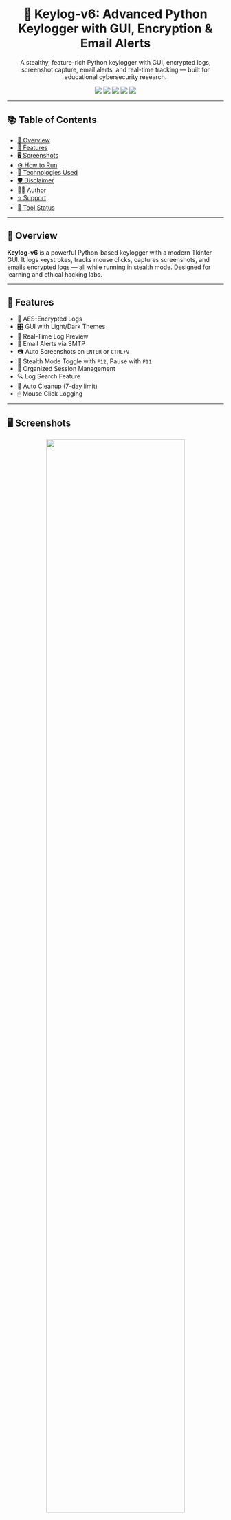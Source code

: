 <h1 align="center">🔐 Keylog-v6: Advanced Python Keylogger with GUI, Encryption & Email Alerts</h1>

<p align="center">
  A stealthy, feature-rich Python keylogger with GUI, encrypted logs, screenshot capture, email alerts, and real-time tracking — built for educational cybersecurity research.
</p>

<p align="center">
  <img src="https://img.shields.io/badge/Python-3.10%2B-blue?style=flat-square" />
  <img src="https://img.shields.io/badge/License-Educational%20Use-orange?style=flat-square" />
  <img src="https://img.shields.io/github/stars/shubham-shipt/keylog-v6?style=social" />
<!--   <img src="https://img.shields.io/github/forks/shubham-shipt/keylog-v6?style=flat-square" /> -->
  <img src="https://img.shields.io/github/issues/shubham-shipt/keylog-v6?style=flat-square" />
  <img src="https://visitor-badge.laobi.icu/badge?page_id=shubham-shipt.keylog-v6" />
</p>

---

## 📚 Table of Contents
- [📌 Overview](#-overview)
- [🎯 Features](#-features)
- [🖥️ Screenshots](#️-screenshots)
- [⚙️ How to Run](#️-how-to-run)
- [🧠 Technologies Used](#-technologies-used)
- [🛡 Disclaimer](#-disclaimer)
- [🙋‍♂️ Author](##-author)
- [⭐ Support](#-support)
- [🚧 Tool Status](#-tool-status)

---

## 📌 Overview
**Keylog-v6** is a powerful Python-based keylogger with a modern Tkinter GUI. It logs keystrokes, tracks mouse clicks, captures screenshots, and emails encrypted logs — all while running in stealth mode. Designed for learning and ethical hacking labs.

---

## 🎯 Features
- 🔐 AES-Encrypted Logs
- 🎛 GUI with Light/Dark Themes
- 📃 Real-Time Log Preview
- 📩 Email Alerts via SMTP
- 📷 Auto Screenshots on `ENTER` or `CTRL+V`
- 👻 Stealth Mode Toggle with `F12`, Pause with `F11`
- 📁 Organized Session Management
- 🔍 Log Search Feature
- 🧹 Auto Cleanup (7-day limit)
- 🖱 Mouse Click Logging

---

## 🖥️ Screenshots

<p align="center">
  <img src="https://raw.githubusercontent.com/shubham-shipt/keylog-v6/main/1.png" width="80%" />
  <br/>
</p>

<p align="center">
  <img src="https://raw.githubusercontent.com/shubham-shipt/keylog-v6/main/2.png" width="80%" />
  <br/>
</p>

<p align="center">
  <img src="https://raw.githubusercontent.com/shubham-shipt/keylog-v6/main/3.png" width="80%" />
  <br/><i>⚙️ Settings Panel</i>
</p>

<p align="center">
  <img src="https://raw.githubusercontent.com/shubham-shipt/keylog-v6/main/4.png" width="80%" />
  <br/>
</p>

<p align="center">
  <img src="https://raw.githubusercontent.com/shubham-shipt/keylog-v6/main/5.png" width="80%" />
  <br/>
</p>

---

## ⚙️ How to Run

### 1. Install Dependencies
```bash
pip install pynput pyperclip pygame cryptography Pillow psutil
```

### 2. Run the Tool
```bash
python keylogger_v6.py
```

### 3. Output Structure
```plaintext
📦 keylogs/
    └── log_YYYY-MM-DD.txt       # Encrypted log
    └── summary_YYYY-MM-DD.txt   # Summary file
📦 screenshots/
    └── screenshot_YYYY-MM-DD_HH-MM-SS.png
🔑 encryption_key.key
```

### 4. Hotkeys & Controls

| Action            | Hotkey       |
|-------------------|--------------|
| Toggle Stealth    | F12          |
| Pause/Resume      | F11          |
| Take Screenshot   | ENTER / CTRL+V |

---

### 5. GUI Settings
- 📂 Change log directory
- ✉️ Enable/disable email alerts
- 🕐 Set screenshot interval
- 📈 Adjust log frequency
- 🎨 Switch themes
- 🧹 Auto-delete old logs

---

## 🧠 Technologies Used
- **Python 3.10+**
- Libraries: `Tkinter`, `pynput`, `pygame`, `cryptography`, `psutil`, `pyperclip`, `Pillow`, `smtplib`

---

## 🛡 Disclaimer
> ⚠️ This project is for **educational purposes only**. Do **NOT** use this tool on unauthorized devices. Improper use may lead to legal consequences.

---

## 🙋‍♂️ Author
**Shubham Singh**  
🎓 BCA Student | 🛡️ Cybersecurity Enthusiast  
📧 Email: shubham.singh.bca.2023@asb.edu.in  
🔗 GitHub: [@shubham-shipt](https://github.com/shubham-shipt)

---

## ⭐ Support
If you find this helpful, please consider:

⭐ Starring the repo  
🍴 Forking the project  
📢 Sharing with friends  
🐞 Reporting issues [here](https://github.com/shubham-shipt/keylog-v6/issues)

---

## 🚧 Tool Status
🛠 **Under Active Development**

- Auto email alerts are currently in testing mode.  
- If keyword-based alerts or delivery fails, it may be due to ongoing updates.

---

## 📦 Dependency Versions
```txt
pynput==1.7.6
pyperclip==1.8.2
pygame==2.5.2
cryptography==42.0.5
Pillow==10.3.0
psutil==5.9.8
```

✅ Tip: Use `optimize_performance()` to manage CPU usage via `psutil`.

